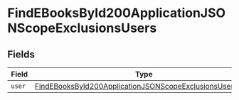 # FindEBooksById200ApplicationJSONScopeExclusionsUsers


## Fields

| Field                                                                                                                                           | Type                                                                                                                                            | Required                                                                                                                                        | Description                                                                                                                                     |
| ----------------------------------------------------------------------------------------------------------------------------------------------- | ----------------------------------------------------------------------------------------------------------------------------------------------- | ----------------------------------------------------------------------------------------------------------------------------------------------- | ----------------------------------------------------------------------------------------------------------------------------------------------- |
| `user`                                                                                                                                          | [FindEBooksById200ApplicationJSONScopeExclusionsUsersUser](../../models/operations/findebooksbyid200applicationjsonscopeexclusionsusersuser.md) | :heavy_minus_sign:                                                                                                                              | N/A                                                                                                                                             |